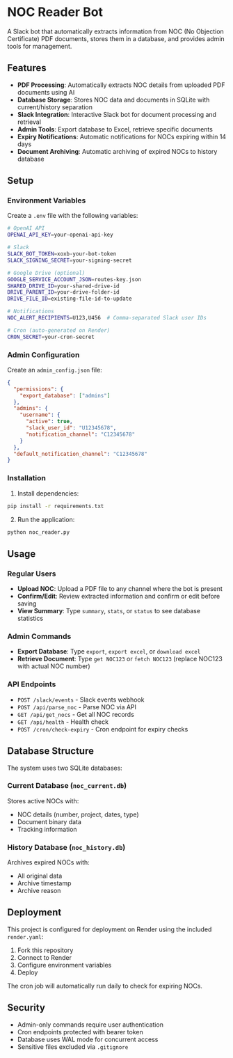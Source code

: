 # NOC Reader Bot

A Slack bot that automatically extracts information from NOC (No Objection Certificate) PDF documents, stores them in a database, and provides admin tools for management.

## Features

- **PDF Processing**: Automatically extracts NOC details from uploaded PDF documents using AI
- **Database Storage**: Stores NOC data and documents in SQLite with current/history separation
- **Slack Integration**: Interactive Slack bot for document processing and retrieval
- **Admin Tools**: Export database to Excel, retrieve specific documents
- **Expiry Notifications**: Automatic notifications for NOCs expiring within 14 days
- **Document Archiving**: Automatic archiving of expired NOCs to history database

## Setup

### Environment Variables

Create a `.env` file with the following variables:

```bash
# OpenAI API
OPENAI_API_KEY=your-openai-api-key

# Slack
SLACK_BOT_TOKEN=xoxb-your-bot-token
SLACK_SIGNING_SECRET=your-signing-secret

# Google Drive (optional)
GOOGLE_SERVICE_ACCOUNT_JSON=routes-key.json
SHARED_DRIVE_ID=your-shared-drive-id
DRIVE_PARENT_ID=your-drive-folder-id
DRIVE_FILE_ID=existing-file-id-to-update

# Notifications
NOC_ALERT_RECIPIENTS=U123,U456  # Comma-separated Slack user IDs

# Cron (auto-generated on Render)
CRON_SECRET=your-cron-secret
```

### Admin Configuration

Create an `admin_config.json` file:

```json
{
  "permissions": {
    "export_database": ["admins"]
  },
  "admins": {
    "username": {
      "active": true,
      "slack_user_id": "U12345678",
      "notification_channel": "C12345678"
    }
  },
  "default_notification_channel": "C12345678"
}
```

### Installation

1. Install dependencies:
```bash
pip install -r requirements.txt
```

2. Run the application:
```bash
python noc_reader.py
```

## Usage

### Regular Users

- **Upload NOC**: Upload a PDF file to any channel where the bot is present
- **Confirm/Edit**: Review extracted information and confirm or edit before saving
- **View Summary**: Type `summary`, `stats`, or `status` to see database statistics

### Admin Commands

- **Export Database**: Type `export`, `export excel`, or `download excel`
- **Retrieve Document**: Type `get NOC123` or `fetch NOC123` (replace NOC123 with actual NOC number)

### API Endpoints

- `POST /slack/events` - Slack events webhook
- `POST /api/parse_noc` - Parse NOC via API
- `GET /api/get_nocs` - Get all NOC records
- `GET /api/health` - Health check
- `POST /cron/check-expiry` - Cron endpoint for expiry checks

## Database Structure

The system uses two SQLite databases:

### Current Database (`noc_current.db`)
Stores active NOCs with:
- NOC details (number, project, dates, type)
- Document binary data
- Tracking information

### History Database (`noc_history.db`)
Archives expired NOCs with:
- All original data
- Archive timestamp
- Archive reason

## Deployment

This project is configured for deployment on Render using the included `render.yaml`:

1. Fork this repository
2. Connect to Render
3. Configure environment variables
4. Deploy

The cron job will automatically run daily to check for expiring NOCs.

## Security

- Admin-only commands require user authentication
- Cron endpoints protected with bearer token
- Database uses WAL mode for concurrent access
- Sensitive files excluded via `.gitignore`